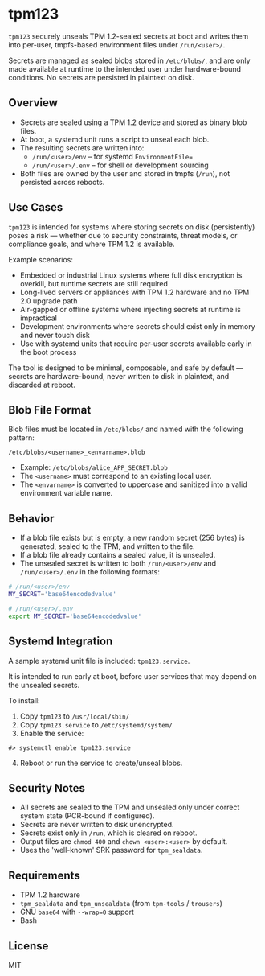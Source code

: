 # tpm123

`tpm123` securely unseals TPM 1.2-sealed secrets at boot and writes them into per-user, tmpfs-based environment files under `/run/<user>/`.

Secrets are managed as sealed blobs stored in `/etc/blobs/`, and are only made available at runtime to the intended user under hardware-bound conditions. No secrets are persisted in plaintext on disk.

## Overview

- Secrets are sealed using a TPM 1.2 device and stored as binary blob files.
- At boot, a systemd unit runs a script to unseal each blob.
- The resulting secrets are written into:
  - `/run/<user>/env` – for systemd `EnvironmentFile=`
  - `/run/<user>/.env` – for shell or development sourcing
- Both files are owned by the user and stored in tmpfs (`/run`), not persisted across reboots.

## Use Cases

`tpm123` is intended for systems where storing secrets on disk (persistently) poses a risk — whether due to security constraints, threat models, or compliance goals, and where TPM 1.2 is available.

Example scenarios:

- Embedded or industrial Linux systems where full disk encryption is overkill, but runtime secrets are still required
- Long-lived servers or appliances with TPM 1.2 hardware and no TPM 2.0 upgrade path
- Air-gapped or offline systems where injecting secrets at runtime is impractical
- Development environments where secrets should exist only in memory and never touch disk
- Use with systemd units that require per-user secrets available early in the boot process

The tool is designed to be minimal, composable, and safe by default — secrets are hardware-bound, never written to disk in plaintext, and discarded at reboot.

## Blob File Format

Blob files must be located in `/etc/blobs/` and named with the following pattern:

```
/etc/blobs/<username>_<envarname>.blob
```

- Example: `/etc/blobs/alice_APP_SECRET.blob`
- The `<username>` must correspond to an existing local user.
- The `<envarname>` is converted to uppercase and sanitized into a valid environment variable name.

## Behavior

- If a blob file exists but is empty, a new random secret (256 bytes) is generated, sealed to the TPM, and written to the file.
- If a blob file already contains a sealed value, it is unsealed.
- The unsealed secret is written to both `/run/<user>/env` and `/run/<user>/.env` in the following formats:

```sh
# /run/<user>/env
MY_SECRET='base64encodedvalue'

# /run/<user>/.env
export MY_SECRET='base64encodedvalue'
```

## Systemd Integration

A sample systemd unit file is included: `tpm123.service`.

It is intended to run early at boot, before user services that may depend on the unsealed secrets.

To install:

1. Copy `tpm123` to `/usr/local/sbin/`
2. Copy `tpm123.service` to `/etc/systemd/system/`
3. Enable the service:

```#> systemctl daemon-reexec
#> systemctl enable tpm123.service
```

4. Reboot or run the service to create/unseal blobs.

## Security Notes

- All secrets are sealed to the TPM and unsealed only under correct system state (PCR-bound if configured).
- Secrets are never written to disk unencrypted.
- Secrets exist only in `/run`, which is cleared on reboot.
- Output files are `chmod 400` and `chown <user>:<user>` by default.
- Uses the 'well-known' SRK password for `tpm_sealdata`.

## Requirements

- TPM 1.2 hardware
- `tpm_sealdata` and `tpm_unsealdata` (from `tpm-tools` / `trousers`)
- GNU `base64` with `--wrap=0` support
- Bash

## License

MIT
